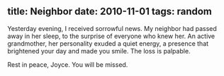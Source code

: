title: Neighbor
date: 2010-11-01
tags: random
---
Yesterday evening, I received sorrowful news.  My neighbor had passed away in her sleep, to the surprise
of everyone who knew her.  An active grandmother, her personality exuded a quiet energy, a presence that
brightened your day and made you smile.  The loss is palpable.

Rest in peace, Joyce.  You will be missed.
